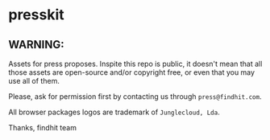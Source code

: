 presskit
========

## WARNING:
Assets for press proposes. Inspite this repo is public, it doesn't mean that all those assets are open-source and/or copyright free, or even that you may use all of them.

Please, ask for permission first by contacting us through `press@findhit.com`.

All browser packages logos are trademark of `Junglecloud, Lda`.

Thanks,
findhit team
